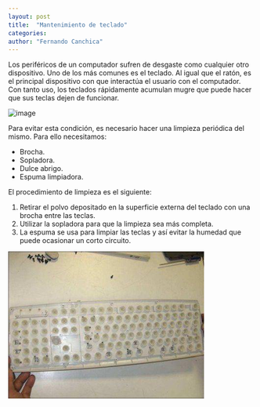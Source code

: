 ```yaml
---
layout: post
title:  "Mantenimiento de teclado"
categories:  
author: "Fernando Canchica" 
---
```


Los periféricos de un computador sufren de desgaste como cualquier otro dispositivo. Uno de los más comunes es el teclado. Al igual que el ratón, es el principal dispositivo con que interactúa el usuario con el computador. Con tanto uso, los teclados rápidamente acumulan mugre que puede hacer que sus teclas dejen de funcionar. 

![image](https://thumbs.dreamstime.com/b/old-damaged-dirty-keyboard-180575117.jpg)

Para evitar esta condición, es necesario hacer una limpieza periódica del mismo. Para ello necesitamos:

- Brocha.
- Sopladora.
- Dulce abrigo.
- Espuma limpiadora.

El procedimiento de limpieza es el siguiente:

1. Retirar el polvo depositado en la superficie externa del teclado con una brocha entre las teclas.
2. Utilizar la sopladora para que la limpieza sea más completa.
3. La espuma se usa para limpiar las teclas y así evitar la humedad que puede ocasionar un corto circuito.

![image](/assets/img/posts/tutorials/keyboard-1.jpeg)
